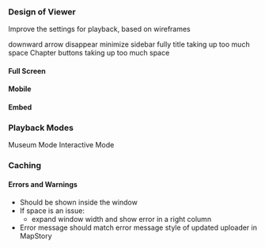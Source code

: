 ### Design of Viewer

Improve the settings for playback, based on wireframes

downward arrow disappear
minimize sidebar fully
title taking up too much space
Chapter buttons taking up too much space

#### Full Screen

#### Mobile

#### Embed

### Playback Modes

Museum Mode
Interactive Mode

### Caching

#### Errors and Warnings

 * Should be shown inside the window
 * If space is an issue:
   - expand window width and show error in a right column 
 * Error message should match error message style of updated uploader in MapStory


